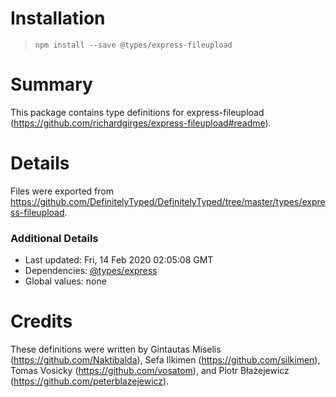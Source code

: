 # Installation
> `npm install --save @types/express-fileupload`

# Summary
This package contains type definitions for express-fileupload (https://github.com/richardgirges/express-fileupload#readme).

# Details
Files were exported from https://github.com/DefinitelyTyped/DefinitelyTyped/tree/master/types/express-fileupload.

### Additional Details
 * Last updated: Fri, 14 Feb 2020 02:05:08 GMT
 * Dependencies: [@types/express](https://npmjs.com/package/@types/express)
 * Global values: none

# Credits
These definitions were written by Gintautas Miselis (https://github.com/Naktibalda), Sefa Ilkimen (https://github.com/silkimen), Tomas Vosicky (https://github.com/vosatom), and Piotr Błażejewicz (https://github.com/peterblazejewicz).
